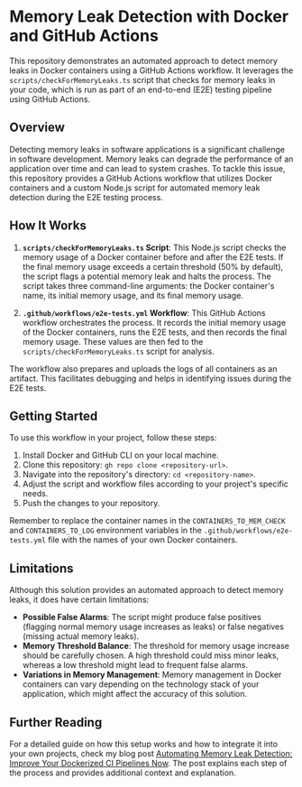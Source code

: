 # Memory Leak Detection with Docker and GitHub Actions

This repository demonstrates an automated approach to detect memory leaks in Docker containers using a GitHub Actions workflow. It leverages the `scripts/checkForMemoryLeaks.ts` script that checks for memory leaks in your code, which is run as part of an end-to-end (E2E) testing pipeline using GitHub Actions.

## Overview

Detecting memory leaks in software applications is a significant challenge in software development. Memory leaks can degrade the performance of an application over time and can lead to system crashes. To tackle this issue, this repository provides a GitHub Actions workflow that utilizes Docker containers and a custom Node.js script for automated memory leak detection during the E2E testing process.

## How It Works

1. **`scripts/checkForMemoryLeaks.ts` Script**: This Node.js script checks the memory usage of a Docker container before and after the E2E tests. If the final memory usage exceeds a certain threshold (50% by default), the script flags a potential memory leak and halts the process. The script takes three command-line arguments: the Docker container's name, its initial memory usage, and its final memory usage.

2. **`.github/workflows/e2e-tests.yml` Workflow**: This GitHub Actions workflow orchestrates the process. It records the initial memory usage of the Docker containers, runs the E2E tests, and then records the final memory usage. These values are then fed to the `scripts/checkForMemoryLeaks.ts` script for analysis.

The workflow also prepares and uploads the logs of all containers as an artifact. This facilitates debugging and helps in identifying issues during the E2E tests.

## Getting Started

To use this workflow in your project, follow these steps:

1. Install Docker and GitHub CLI on your local machine.
2. Clone this repository: `gh repo clone <repository-url>`.
3. Navigate into the repository's directory: `cd <repository-name>`.
4. Adjust the script and workflow files according to your project's specific needs.
5. Push the changes to your repository.

Remember to replace the container names in the `CONTAINERS_TO_MEM_CHECK` and `CONTAINERS_TO_LOG` environment variables in the `.github/workflows/e2e-tests.yml` file with the names of your own Docker containers.

## Limitations

Although this solution provides an automated approach to detect memory leaks, it does have certain limitations:

- **Possible False Alarms**: The script might produce false positives (flagging normal memory usage increases as leaks) or false negatives (missing actual memory leaks).
- **Memory Threshold Balance**: The threshold for memory usage increase should be carefully chosen. A high threshold could miss minor leaks, whereas a low threshold might lead to frequent false alarms.
- **Variations in Memory Management**: Memory management in Docker containers can vary depending on the technology stack of your application, which might affect the accuracy of this solution.

## Further Reading

For a detailed guide on how this setup works and how to integrate it into your own projects, check my blog post [Automating Memory Leak Detection: Improve Your Dockerized CI Pipelines Now](https://lachiejames.com/automating-memory-leak-detection-improve-your-dockerized-ci-pipelines-now/). The post explains each step of the process and provides additional context and explanation.
